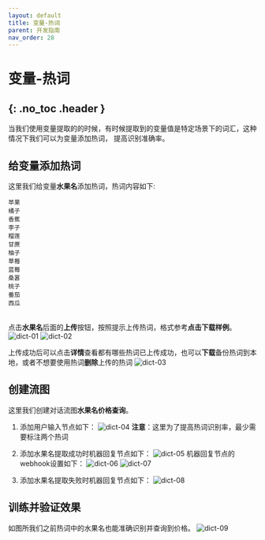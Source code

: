 ```yaml
---
layout: default
title: 变量-热词
parent: 开发指南
nav_order: 28
---
```


# 变量-热词
{: .no_toc .header }
---
当我们使用变量提取的的时候，有时候提取到的变量值是特定场景下的词汇，这种情况下我们可以为变量添加热词，
提高识别准确率。

## 给变量添加热词
这里我们给变量**水果名**添加热词，热词内容如下:
``` text
苹果
橘子
香蕉
李子
榴莲
甘蔗
柚子
草莓
蓝莓
桑葚
桃子
番茄
西瓜
```
<br/>点击**水果名**后面的**上传**按钮，按照提示上传热词，格式参考**点击下载样例**。
![dict-01](/assets/images/tutorial/dict/dict-01.png)
![dict-02](/assets/images/tutorial/dict/dict-02.png)

上传成功后可以点击**详情**查看都有哪些热词已上传成功，也可以**下载**备份热词到本地，或者不想要使用热词**删除**上传的热词
![dict-03](/assets/images/tutorial/dict/dict-03.png)

## 创建流图

这里我们创建对话流图**水果名价格查询**。

1. 添加用户输入节点如下：
   ![dict-04](/assets/images/tutorial/dict/dict-04.png)
**注意**：这里为了提高热词识别率，最少需要标注两个热词
   
2. 添加水果名提取成功时机器回复节点如下：
   ![dict-05](/assets/images/tutorial/dict/dict-05.png)
   机器回复节点的webhook设置如下：
   ![dict-06](/assets/images/tutorial/dict/dict-06.png)
   ![dict-07](/assets/images/tutorial/dict/dict-07.png)

3. 添加水果名提取失败时机器回复节点如下：
   ![dict-08](/assets/images/tutorial/dict/dict-08.png)

## 训练并验证效果
如图所我们之前热词中的水果名也能准确识别并查询到价格。
![dict-09](/assets/images/tutorial/dict/dict-09.png)

